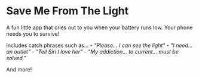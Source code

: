 # Save Me From The Light

A fun little app that cries out to you when your battery runs low. Your phone needs you to survive!

Includes catch phrases such as...
	- *"Please... I can see the light"*
	- *"I need... an outlet"*
	- *"Tell Siri I love her"*
	- *"My addiction... to current... must be solved."*

And more!